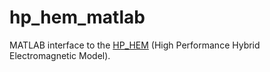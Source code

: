 # hp_hem_matlab
 MATLAB interface to the [HP_HEM](https://github.com/pedrohnv/HP_HEM) (High Performance Hybrid Electromagnetic Model). 
